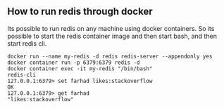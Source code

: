 ## How to run redis through docker

Its possible to run redis on any machine using docker containers. So its possible to start the redis container image and then start bash, and then start redis cli.

```
docker run --name my-redis -d redis redis-server --appendonly yes
docker container run -p 6379:6379 redis -d
docker container exec -it my-redis "/bin/bash"
redis-cli
127.0.0.1:6379> set farhad likes:stackoverflow
OK
127.0.0.1:6379> get farhad
"likes:stackoverflow"
```